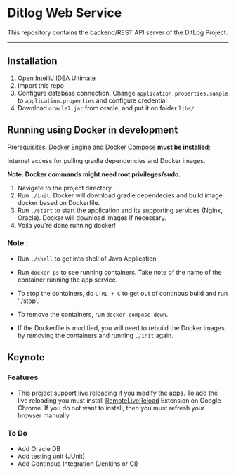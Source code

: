 # Ditlog Web Service

This repository contains the backend/REST API server of the DitLog Project.

---

## Installation
1. Open IntelliJ IDEA Ultimate
2. Import this repo
3. Configure database connection. Change `application.properties.sample` to `application.properties` and configure credential
4. Download `oracle7.jar` from oracle, and put it on folder `libs/`

## Running using Docker in development

Prerequisites: [Docker Engine](https://docs.docker.com/engine/installation/) and [Docker Compose](https://docs.docker.com/compose/install/) __must be installed__;

Internet access for pulling gradle dependencies and Docker images.

**Note: Docker commands might need root privileges/sudo.**

1. Navigate to the project directory.
2. Run `./init`. Docker will download gradle dependecies and build image docker based on Dockerfile.
3. Run `./start` to start the application and its supporting services (Nginx, Oracle). Docker will download images if necessary.
4. Voila you're done running docker!

### Note :

- Run `./shell` to get into shell of Java Application

- Run `docker ps` to see running containers. Take note of the name of the container running the app service.

- To stop the containers, do `CTRL + C` to get out of continous build and run './stop'.

- To remove the containers, run `docker-compose down`.

- If the Dockerfile is modified, you will need to rebuild the Docker images by removing the containers and running `./init` again.

## Keynote

### Features
- This project support live reloading if you modify the apps. To add the live reloading you must install [RemoteLiveReload](https://chrome.google.com/webstore/detail/remotelivereload/jlppknnillhjgiengoigajegdpieppei?hl=en-GB) Extension on Google Chrome. If you do not want to install, then you must refresh your browser manually

### To Do
- Add Oracle DB
- Add testing unit (JUnit)
- Add Continous Integration (Jenkins or CI)
